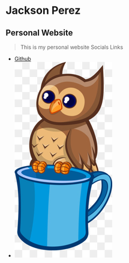 # Jackson Perez
## Personal Website 
> This is my personal website 
Socials Links 
- [Github](https://github.com/Jperez3313)
- ![Owl Image](./Images/owl.png "Picture of a random owl")